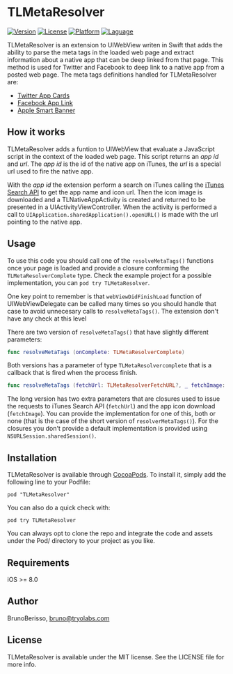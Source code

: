 # TLMetaResolver

[![Version](https://img.shields.io/cocoapods/v/TLMetaResolver.svg?style=flat)](http://cocoadocs.org/docsets/TLMetaResolver)
[![License](https://img.shields.io/cocoapods/l/TLMetaResolver.svg?style=flat)](http://cocoadocs.org/docsets/TLMetaResolver)
[![Platform](https://img.shields.io/cocoapods/p/TLMetaResolver.svg?style=flat)](http://cocoadocs.org/docsets/TLMetaResolver)
[![Laguage](https://img.shields.io/badge/language-Swift-orange.svg)](https://developer.apple.com/swift/)

TLMetaResolver is an extension to UIWebView writen in Swift that adds the ability to parse the meta tags in the loaded web page and extract information about a native app that can be deep linked from that page. This method is used for Twitter and Facebook to deep link to a native app from a posted web page. The meta tags definitions handled for TLMetaResolver are:

- [Twitter App Cards](https://dev.twitter.com/cards/types/app)
- [Facebook App Link](http://applinks.org/documentation/)
- [Apple Smart Banner](https://developer.apple.com/library/ios/documentation/AppleApplications/Reference/SafariWebContent/PromotingAppswithAppBanners/PromotingAppswithAppBanners.html)

## How it works

TLMetaResolver adds a funtion to UIWebView that evaluate a JavaScript script in the context of the loaded web page. This script returns an _app id_ and _url_. The _app id_ is the id of the native app on iTunes, the _url_ is a special url used to fire the native app.

With the _app id_ the extension perform a search on iTunes calling the [iTunes Search API](https://www.apple.com/itunes/affiliates/resources/documentation/itunes-store-web-service-search-api.html) to get the app name and icon url. Then the icon image is downloaded and a TLNativeAppActivity is created and returned to be presented in a UIActivityViewController. When the activity is performed a call to ``UIApplication.sharedApplication().openURL()`` is made with the url pointing to the native app.

## Usage

To use this code you should call one of the ``resolveMetaTags()`` functions once your page is loaded and provide a closure conforming the ``TLMetaResolverComplete`` type. Check the example project for a possible implementation, you can ``pod try TLMetaResolver``.

One key point to remember is that ``webViewDidFinishLoad`` function of UIWebViewDelegate can be called many times so you should handle that case to avoid unnecesary calls to ``resolveMetaTags()``. The extension don't have any check at this level

There are two version of ``resolveMetaTags()`` that have slightly different parameters:

```swift
func resolveMetaTags (onComplete: TLMetaResolverComplete)
```

Both versions has a parameter of type ``TLMetaResolvercomplete`` that is a callback that is fired when the process finish.

```swift
func resolveMetaTags (fetchUrl: TLMetaResolverFetchURL?, _ fetchImage: TLMetaResolverFetchURL?, _ onComplete: TLMetaResolverComplete)
```

The long version has two extra parameters that are closures used to issue the requests to iTunes Search API  (``fetchUrl``)  and the app icon download (``fetchImage``). You can provide the implementation for one of this, both or none (that is the case of the short version of ``resolverMetaTags()``). For the closures you don't provide a default implementation is provided using ``NSURLSession.sharedSession()``.

## Installation

TLMetaResolver is available through [CocoaPods](http://cocoapods.org). To install
it, simply add the following line to your Podfile:

    pod "TLMetaResolver"

You can also do a quick check with:

    pod try TLMetaResolver

You can always opt to clone the repo and integrate the code and assets under the Pod/ directory to your project as you like.

## Requirements

iOS >= 8.0

## Author

BrunoBerisso, bruno@tryolabs.com

## License

TLMetaResolver is available under the MIT license. See the LICENSE file for more info.

